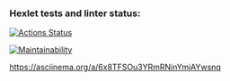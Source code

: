 ### Hexlet tests and linter status:
[![Actions Status](https://github.com/darklittlefinch/java-project-61/workflows/hexlet-check/badge.svg)](https://github.com/darklittlefinch/java-project-61/actions)

[![Maintainability](https://api.codeclimate.com/v1/badges/8a1ef4004fd96354979b/maintainability)](https://codeclimate.com/github/darklittlefinch/java-project-61/maintainability)

https://asciinema.org/a/6x8TFSOu3YRmRNinYmjAYwsnq

